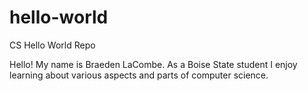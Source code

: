 # hello-world
CS Hello World Repo

Hello! My name is Braeden LaCombe. As a Boise State student I enjoy learning about various aspects and parts of computer science.
